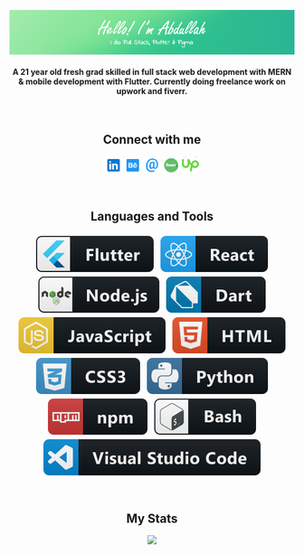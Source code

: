 <!-- <p align="center"><a href="https://github.com/mabdullah412"><img width="100%" alt="Hello, I'm Abdullah. I do Full Stack and Flutter" src="./images/github-readme-header-03.png" /></a></p> -->

![Header](/images/github-readme%20header-03.png)

<h4 align="center">A 21 year old fresh grad skilled in full stack web development with MERN & mobile development with Flutter. Currently doing freelance work on upwork and fiverr.</h4>

<br>

<h2 align="center">Connect with me</h2>
<p align="center">
  <a href="https://linkedin.com/in/mabdullah412"><img height="30" src="/images/linkedin.png" alt="linkedin" /></a>
  <a href="https://www.behance.net/mabdullah412"><img height="30" src="/images/behance.png" alt="behance" /></a>
  <a href="mailto:muhammad.abdullah02@outlook.com"><img height="30" src="/images/email.png" alt="email" /></a>
  <a href="https://www.fiverr.com/mabdullahmughl"><img height="30" src="/images/fiverr.png" alt="fiverr" /></a>
  <a href="https://www.upwork.com/freelancers/~01907a7a40e8bdb1f7"><img height="30" src="/images/upwork.png" alt="upwork" /></a>
</p>

<br>

<h2 align="center">Languages and Tools</h2>
<p align="center">
  <!-- For more icons please follow  https://github.com/MikeCodesDotNET/ColoredBadges -->
  <img src="https://raw.githubusercontent.com/MikeCodesDotNET/ColoredBadges/4a38660afb7be89a6032218589b4454a1285c7f8/svg/dev/frameworks/flutter.svg" alt="flutter" style="vertical-align:top; margin:4px">
  <img src="https://raw.githubusercontent.com/8bithemant/8bithemant/master/svg/dev/frameworks/react.svg" alt="react" style="vertical-align:top; margin:4px">
  <img src="https://raw.githubusercontent.com/MikeCodesDotNET/ColoredBadges/4a38660afb7be89a6032218589b4454a1285c7f8/svg/dev/frameworks/nodejs.svg" alt="nodejs" style="vertical-align:top; margin:4px">
  <img src="https://raw.githubusercontent.com/MikeCodesDotNET/ColoredBadges/4a38660afb7be89a6032218589b4454a1285c7f8/svg/dev/languages/dart.svg" alt="dart" style="vertical-align:top; margin:4px">
  <img src="https://raw.githubusercontent.com/8bithemant/8bithemant/master/svg/dev/languages/js.svg" alt="js" style="vertical-align:top; margin:4px">
  <img src="https://raw.githubusercontent.com/8bithemant/8bithemant/master/svg/dev/languages/html.svg" alt="html" style="vertical-align:top; margin:4px">
  <img src="https://raw.githubusercontent.com/MikeCodesDotNET/ColoredBadges/4a38660afb7be89a6032218589b4454a1285c7f8/svg/dev/languages/css3.svg" alt="css3" style="vertical-align:top; margin:4px">
  <img src="https://raw.githubusercontent.com/8bithemant/8bithemant/master/svg/dev/languages/python.svg" alt="python" style="vertical-align:top; margin:4px">
  <img src="https://raw.githubusercontent.com/8bithemant/8bithemant/master/svg/dev/services/npm.svg" alt="npm" style="vertical-align:top; margin:4px">
  <img src="https://raw.githubusercontent.com/8bithemant/8bithemant/master/svg/dev/tools/bash.svg" alt="bash" style="vertical-align:top; margin:4px">
  <img src="https://raw.githubusercontent.com/8bithemant/8bithemant/master/svg/dev/tools/visualstudio_code.svg" alt="vscode" style="vertical-align:top; margin:4px">

</p>

<br>

<h2 align="center">My Stats</h2>
<p align="center">
  <img src="https://github-readme-stats.vercel.app/api?username=mabdullah412&show_icons=true&theme=gotham">
</p>

<!-- ![GitHub stats](https://github-readme-stats.vercel.app/api?username=mabdullah412&show_icons=true&theme=dracula) -->
<!-- # Hi there, I'm Abdullah 👋 -->

<!-- I am a Senior Year Computer Science Student at Ghulam Ishaq Khan Institute (GIKI), Pakistan. -->
<!-- - 🔭 I'm currently working on healthcare app with Flutter and Node -->
<!-- - 🥅 2022 Goal: Become an expert flutter developer -->
<!-- - 🌱 I’m currently learning Flutter, Node, Express, MongoDB -->

<!-- ## Connect with me -->

<!-- [![website](./img/twitter-light.svg)](https://twitter.com/mabdullah412#gh-light-mode-only)
[![website](./img/twitter-dark.svg)](https://twitter.com/mabdullah412#gh-dark-mode-only)
&nbsp;&nbsp; -->
<!-- [![website](./img/linkedin-light.svg)](https://www.linkedin.com/in/mabdullah412#gh-light-mode-only) -->
<!-- [![website](./img/linkedin-dark.svg)](https://www.linkedin.com/in/mabdullah412#gh-dark-mode-only) -->

<!-- ## Skills and Experience
* 📱 FLUTTER
* 💻 HTML, CSS, Bootstrap, CSS
* 👩‍💻 NodeJS, ExpressJS, MongoDB
* 🌐 C/C++, JavaScript, Python -->

<!-- ## My Projects -->
<!-- [![Readme Card](https://github-readme-stats.vercel.app/api/pin/?username=mabdullah412&repo=event-services-marketplace&theme=dracula)](https://github.com/mabdullah412/event-services-marketplace) -->
<!-- [![Readme Card](https://github-readme-stats.vercel.app/api/pin/?username=mabdullah412&repo=event-services-marketplace-api&theme=dracula)](https://github.com/mabdullah412/event-services-marketplace-api) -->
<!-- [![Readme Card](https://github-readme-stats.vercel.app/api/pin/?username=mabdullah412&repo=sorting-algorithms-visualizer-js&theme=dracula)](https://github.com/mabdullah412/sorting-algorithms-visualizer-js) -->
<!-- [![Readme Card](https://github-readme-stats.vercel.app/api/pin/?username=mabdullah412&repo=whatsapp-clone-flutter&theme=dracula)](https://github.com/mabdullah412/whatsapp-clone-flutter) -->

<!-- [![Top Langs](https://github-readme-stats.vercel.app/api/top-langs/?username=mabdullah412&layout=compact&theme=dracula)](https://github.com/mabdullah412) -->

<!-- ![GitHub streak stats](https://github-readme-streak-stats.herokuapp.com/?user=mabdullah412)   -->
<!-- ![GitHub Activity Graph](https://activity-graph.herokuapp.com/graph?username=mabdullah412)   -->



